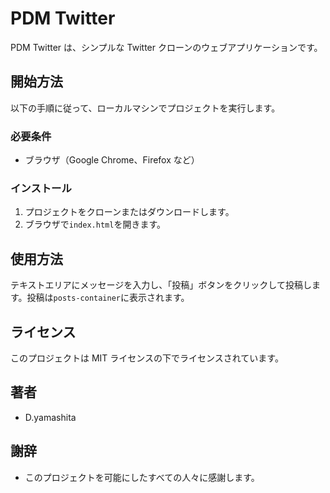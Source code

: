 # PDM Twitter

PDM Twitter は、シンプルな Twitter クローンのウェブアプリケーションです。

## 開始方法

以下の手順に従って、ローカルマシンでプロジェクトを実行します。

### 必要条件

- ブラウザ（Google Chrome、Firefox など）

### インストール

1. プロジェクトをクローンまたはダウンロードします。
2. ブラウザで`index.html`を開きます。

## 使用方法

テキストエリアにメッセージを入力し、「投稿」ボタンをクリックして投稿します。投稿は`posts-container`に表示されます。

## ライセンス

このプロジェクトは MIT ライセンスの下でライセンスされています。

## 著者

- D.yamashita

## 謝辞

- このプロジェクトを可能にしたすべての人々に感謝します。
